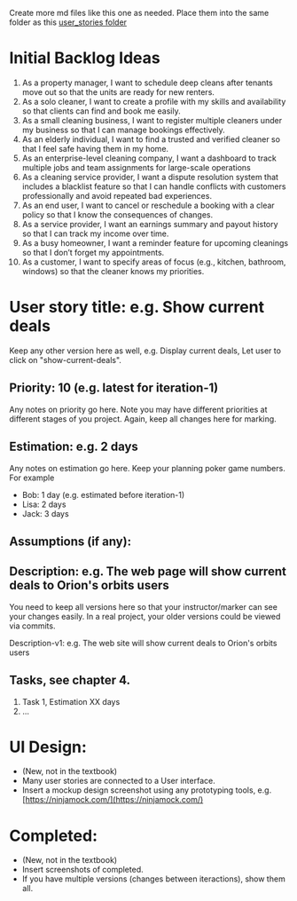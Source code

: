 Create more md files like this one as needed. Place them into the same folder 
as this [user_stories folder](./)




# Initial Backlog Ideas
1. As a property manager, I want to schedule deep cleans after tenants move out so that the units are ready for new renters.
2. As a solo cleaner, I want to create a profile with my skills and availability so that clients can find and book me easily.
3. As a small cleaning business, I want to register multiple cleaners under my business so that I can manage bookings effectively.
4. As an elderly individual, I want to find a trusted and verified cleaner so that I feel safe having them in my home.
5. As an enterprise-level cleaning company, I want a dashboard to track multiple jobs and team assignments for large-scale operations
6. As a cleaning service provider, I want a dispute resolution system that includes a blacklist feature so that I can handle conflicts with customers professionally and avoid repeated bad experiences.
7. As an end user, I want to cancel or reschedule a booking with a clear policy so that I know the consequences of changes.
8. As a service provider, I want an earnings summary and payout history so that I can track my income over time.
9. As a busy homeowner, I want a reminder feature for upcoming cleanings so that I don’t forget my appointments.
10. As a customer, I want to specify areas of focus (e.g., kitchen, bathroom, windows) so that the cleaner knows my priorities.














# User story title: e.g. Show current deals

Keep any other version here as well, e.g. Display current deals, Let user to click on "show-current-deals".

## Priority: 10 (e.g. latest for iteration-1)
Any notes on priority go here. 
Note you may have different priorities at different stages of you project.
Again, keep all changes here for marking.

## Estimation: e.g. 2 days
Any notes on estimation go here. Keep your planning poker game numbers. For example
* Bob: 1 day (e.g. estimated before iteration-1)
* Lisa: 2 days
* Jack: 3 days

## Assumptions (if any):

## Description: e.g. The web page will show current deals to Orion's orbits users
You need to keep all versions here so that your instructor/marker can see your changes easily. 
In a real project, your older versions could be viewed via commits.

Description-v1: e.g. The web site will show current deals to Orion's orbits users

## Tasks, see chapter 4.

1. Task 1, Estimation XX days
2. ...


# UI Design:
* (New, not in the textbook) 
* Many user stories are connected to a User interface.
* Insert a mockup design screenshot using any prototyping tools, e.g. [https://ninjamock.com/](https://ninjamock.com/)

# Completed:
* (New, not in the textbook) 
* Insert screenshots of completed. 
* If you have multiple versions (changes between iteractions), show them all.


